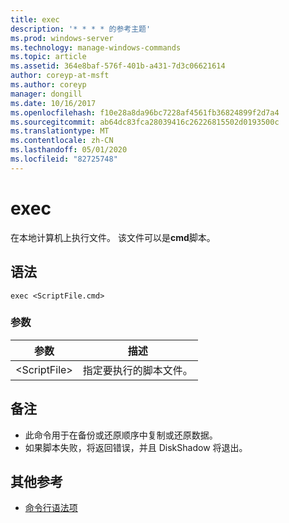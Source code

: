 ```yaml
---
title: exec
description: '* * * * 的参考主题'
ms.prod: windows-server
ms.technology: manage-windows-commands
ms.topic: article
ms.assetid: 364e8baf-576f-401b-a431-7d3c06621614
author: coreyp-at-msft
ms.author: coreyp
manager: dongill
ms.date: 10/16/2017
ms.openlocfilehash: f10e28a8da96bc7228af4561fb36824899f2d7a4
ms.sourcegitcommit: ab64dc83fca28039416c26226815502d0193500c
ms.translationtype: MT
ms.contentlocale: zh-CN
ms.lasthandoff: 05/01/2020
ms.locfileid: "82725748"
---
```

# <a name="exec"></a>exec



在本地计算机上执行文件。 该文件可以是**cmd**脚本。

## <a name="syntax"></a>语法

```
exec <ScriptFile.cmd>
```

### <a name="parameters"></a>参数

|参数|描述|
|---------|-----------|
|\<ScriptFile>|指定要执行的脚本文件。|

## <a name="remarks"></a>备注

-   此命令用于在备份或还原顺序中复制或还原数据。
-   如果脚本失败，将返回错误，并且 DiskShadow 将退出。

## <a name="additional-references"></a>其他参考

- [命令行语法项](command-line-syntax-key.md)